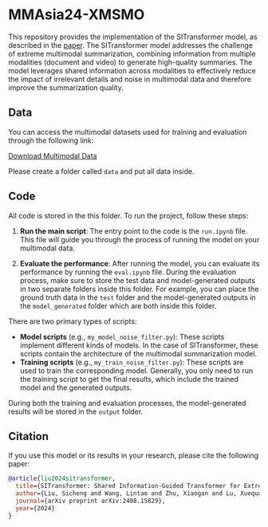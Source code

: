 # MMAsia24-XMSMO
This repository provides the implementation of the SITransformer model, as described in the [paper](https://arxiv.org/abs/2408.15829). The SITransformer model addresses the challenge of extreme multimodal summarization, combining information from multiple modalities (document and video) to generate high-quality summaries. The model leverages shared information across modalities to effectively reduce the impact of  irrelevant details and noise in multimodal data and therefore improve the summarization quality.

## Data

You can access the multimodal datasets used for training and evaluation through the following link:

[Download Multimodal Data](https://drive.google.com/drive/folders/1jDs-uyZL8y70iZuC08IeROyXrfoUMgmU?usp=drive_link)

Please create a folder called `data` and put all data inside.

## Code

All code is stored in the this folder. To run the project, follow these steps:

1. **Run the main script**: The entry point to the code is the `run.ipynb` file. This file will guide you through the process of running the model on your multimodal data.

2. **Evaluate the performance**: After running the model, you can evaluate its performance by running the `eval.ipynb` file. During the evaluation process, make sure to store the test data and model-generated outputs in two separate folders inside this folder. For example, you can place the ground truth data in the `test` folder and the model-generated outputs in the `model_generated` folder which are both inside this folder.

There are two primary types of scripts:

- **Model scripts** (e.g., `my_model_noise_filter.py`): These scripts implement different kinds of models. In the case of SITransformer, these scripts contain the architecture of the multimodal summarization model.
- **Training scripts** (e.g., `my_train_noise_filter.py`): These scripts are used to train the corresponding model. Generally, you only need to run the training script to get the final results, which include the trained model and the generated outputs.

During both the training and evaluation processes, the model-generated results will be stored in the `output` folder.

## Citation


If you use this model or its results in your research, please cite the following paper:
```bibtex
@article{liu2024sitransformer,
  title={SITransformer: Shared Information-Guided Transformer for Extreme Multimodal Summarization},
  author={Liu, Sicheng and Wang, Lintao and Zhu, Xiaogan and Lu, Xuequan and Wang, Zhiyong and Hu, Kun},
  journal={arXiv preprint arXiv:2408.15829},
  year={2024}
}
```

<!-- ## Code
All code is stored in the code folder. To run the code, run the 'run.ipynb' file. To evaluate the performance, run the 'eval.ipynb' file. During the evaluation process, the test data and the data generated by the model should be stored in two folders within the 'code' folder. (For example, you can put it in the 'test'and 'model_generated' folders)

There are two main files. On is model (e.g. my_model_noise_filter.py). These file are used to implement different kinds of models. The other is train (e.g. my_train_noise_filter.py). These file are used to train the corresponding model. Generally, we only need to run the train file to get final result.

During training, the model generated results will be stored in output folder (for both training and testing stages).

## Data
You are free to access the data through the [link](https://drive.google.com/drive/folders/1jDs-uyZL8y70iZuC08IeROyXrfoUMgmU?usp=drive_link) -->
